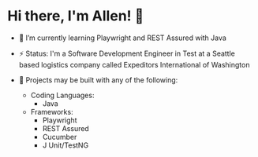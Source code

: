 # Hi there, I'm Allen! 👋

<!--
**allenalmario/allenalmario** is a ✨ _special_ ✨ repository because its `README.md` (this file) appears on your GitHub profile.

Here are some ideas to get you started:

- 🔭 I’m currently working on ...
- 🌱 I’m currently learning ...
- 👯 I’m looking to collaborate on ...
- 🤔 I’m looking for help with ...
- 💬 Ask me about ...
- 📫 How to reach me: ...
- 😄 Pronouns: ...
- ⚡ Fun fact: ...
-->

- 🌱 I’m currently learning Playwright and REST Assured with Java

- ⚡ Status: I'm a Software Development Engineer in Test at a Seattle based logistics company called Expeditors International of Washington

- 💬 Projects may be built with any of the following:
  - Coding Languages:
    - Java
  - Frameworks:
    - Playwright
    - REST Assured
    - Cucumber
    - J Unit/TestNG
